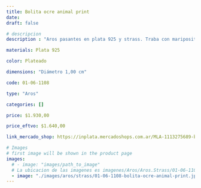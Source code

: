 ```yaml
---
title: Bolita ocre animal print
date: 
draft: false

# descripcion
description : "Aros pasantes en plata 925 y strass. Traba con mariposita."

materials: Plata 925

color: Plateado

dimensions: "Diámetro 1,00 cm"

code: 01-06-1108

type: "Aros"

categories: []

price: $1.930,00

price_eftvo: $1.640,00

link_mercado_shop: https://inplata.mercadoshops.com.ar/MLA-1113275689-bolita-ocre-animal-print-_JM

# Images
# first image will be shown in the product page
images:
  # - image: "images/path_to_image"
  # La ubicacion de las imagenes es imagenes/Aros/Aros.Strass/01-06-1108-bolita-ocre-animal-print
  - image: "./images/aros/strass/01-06-1108-bolita-ocre-animal-print.jpg"
---
```

